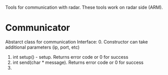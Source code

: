 Tools for communication with radar. These tools work on radar side (ARM).

# Communicator
Abstarct class for communication
Interface:
0. Constructor can take additional parameters (ip, port, etc)
1. int setup() - setup. Returns error code or 0 for success
2. int send(char * message). Returns error code or 0 for success
3. 

